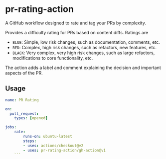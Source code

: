 # pr-rating-action
A GitHub workflow designed to rate and tag your PRs by complexity.

Provides a difficulty rating for PRs based on content diffs. Ratings are

- `BLUE`: Simple, low risk changes, such as documentation, comments, etc.
- `RED`: Complex, high risk changes, such as refactors, new features, etc.
- `BLACK`: Very complex, very high risk changes, such as large refactors, modifications to core functionality, etc.

The action adds a label and comment explaining the decision and important aspects of the PR.

## Usage

```yaml
name: PR Rating

on:
  pull_request:
    types: [opened]

jobs:
    rate:
        runs-on: ubuntu-latest
        steps:
        - uses: actions/checkout@v2
        - uses: pr-rating-action/gh-action@v1
    ```